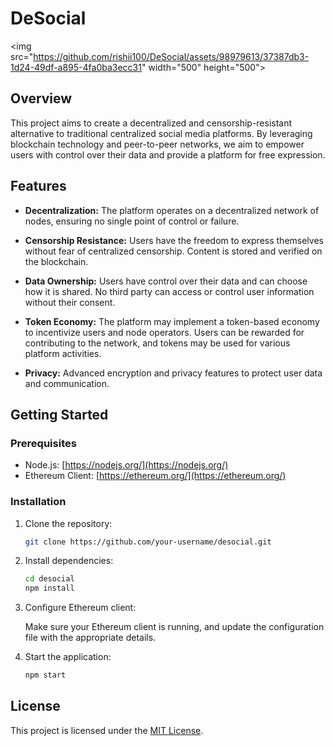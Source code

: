 # DeSocial
<img src="https://github.com/rishii100/DeSocial/assets/98979613/37387db3-1d24-49df-a895-4fa0ba3ecc31" width="500" height="500">
## Overview

This project aims to create a decentralized and censorship-resistant alternative to traditional centralized social media platforms. By leveraging blockchain technology and peer-to-peer networks, we aim to empower users with control over their data and provide a platform for free expression.

## Features

- **Decentralization:** The platform operates on a decentralized network of nodes, ensuring no single point of control or failure.
  
- **Censorship Resistance:** Users have the freedom to express themselves without fear of centralized censorship. Content is stored and verified on the blockchain.

- **Data Ownership:** Users have control over their data and can choose how it is shared. No third party can access or control user information without their consent.

- **Token Economy:** The platform may implement a token-based economy to incentivize users and node operators. Users can be rewarded for contributing to the network, and tokens may be used for various platform activities.

- **Privacy:** Advanced encryption and privacy features to protect user data and communication.

## Getting Started

### Prerequisites

- Node.js: [https://nodejs.org/](https://nodejs.org/)
- Ethereum Client: [https://ethereum.org/](https://ethereum.org/)

### Installation

1. Clone the repository:

    ```bash
    git clone https://github.com/your-username/desocial.git
    ```

2. Install dependencies:

    ```bash
    cd desocial
    npm install
    ```

3. Configure Ethereum client:

    Make sure your Ethereum client is running, and update the configuration file with the appropriate details.

4. Start the application:

    ```bash
    npm start
    ```
    
## License

This project is licensed under the [MIT License](LICENSE).
